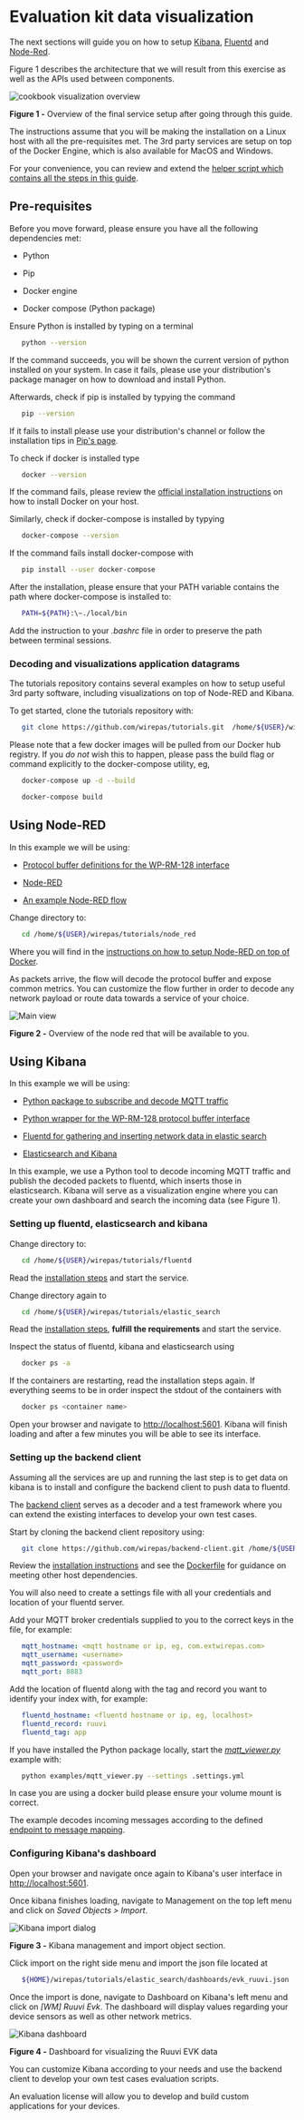 # Evaluation kit data visualization

The next sections will guide you on how to setup [Kibana](https://www.elastic.co/products/kibana),
[Fluentd](https://www.fluentd.org/) and [Node-Red](https://nodered.org/).


Figure 1 describes the architecture that we will result from this exercise
as well as the APIs used between components.

![cookbook visualization overview][wm_cookbook_viz_overview]

**Figure 1 -** Overview of the final service setup after going through this guide.

The instructions assume that you will be making the installation on a Linux
host with all the pre-requisites met. The 3rd party services are setup
on top of the Docker Engine, which is also available for MacOS and Windows.

For your convenience, you can review and extend the [helper script which
contains all the steps in this guide](./visualizations_helper.sh).

## Pre-requisites

Before you move forward, please ensure you have all the following dependencies met:

-   Python

-   Pip

-   Docker engine

-   Docker compose (Python package)


Ensure Python is installed by typing on a terminal

```bash
   python --version
```

If the command succeeds, you will be shown the current version of python installed on your system. In case it fails, please use
your distribution's package manager on how to download and install Python.

Afterwards, check if pip is installed by typying the command

```bash
   pip --version
```

If it fails to install please use your distribution's channel or follow the installation tips in [Pip's page](https://pip.pypa.io/en/stable/installing/).

To check if docker is installed type

```bash
   docker --version
```

If the command fails, please review the [official installation instructions](https://docs.docker.com/install/) on how to install Docker
on your host.

Similarly, check if docker-compose is installed by typying

```bash
   docker-compose --version
```

If the command fails install docker-compose with

```bash
   pip install --user docker-compose
```

After the installation, please ensure that your PATH variable contains the path where docker-compose is installed to:

```bash
   PATH=${PATH}:\~./local/bin
````

Add the instruction to your *.bashrc* file in order to preserve the path between terminal sessions.

### Decoding and visualizations application datagrams

The tutorials repository contains several examples on how to setup useful 3rd party software, including visualizations
on top of Node-RED and Kibana.

To get started, clone the tutorials repository with:

```bash
   git clone https://github.com/wirepas/tutorials.git  /home/${USER}/wirepas/tutorials
```

Please note that a few docker images will be pulled from our Docker hub
registry. If you *do not* wish this to happen, please pass the build flag
or command explicitly to the docker-compose utility, eg,

```bash
   docker-compose up -d --build
```

```bash
   docker-compose build
```

## Using Node-RED

In this example we will be using:

-   [Protocol buffer definitions for the WP-RM-128 interface](https://github.com/wirepas/backend-apis/tree/master/gateway_to_backend/protocol_buffers_files)

-   [Node-RED](https://nodered.org/)

-   [An example Node-RED flow](https://github.com/wirepas/tutorials/blob/master/node_red/wm-red-flow.json)

Change directory to:

```bash
   cd /home/${USER}/wirepas/tutorials/node_red
```

Where you will find in the [instructions on how to setup Node-RED on top of Docker](https://github.com/wirepas/tutorials/blob/master/node_red/README.md).

As packets arrive, the flow will decode the protocol buffer and expose common metrics. You can customize the flow further in order to decode any network payload or route data towards a service of your choice.

![Main view][node_red_main_view]

**Figure 2 -** Overview of the node red that will be available to you.

## Using Kibana

In this example we will be using:

-   [Python package to subscribe and decode MQTT traffic](https://github.com/wirepas/backend-client)

-   [Python wrapper for the WP-RM-128 protocol buffer interface](https://github.com/wirepas/backend-apis/tree/master/wrappers/python)

-   [Fluentd for gathering and inserting network data in elastic search](https://www.fluentd.org/)

-   [Elasticsearch and Kibana](https://www.elastic.co/)

In this example, we use a Python tool to decode incoming MQTT traffic and publish the decoded packets to fluentd, which inserts those in elasticsearch.
Kibana will serve as a visualization engine where you can create your own dashboard and search the incoming data (see Figure 1).

### Setting up fluentd, elasticsearch and kibana

Change directory to:

```bash
   cd /home/${USER}/wirepas/tutorials/fluentd
```

Read the [installation steps](https://github.com/wirepas/tutorials/tree/master/fluentd) and start the service.

Change directory again to

```bash
   cd /home/${USER}/wirepas/tutorials/elastic_search
```

Read the [installation steps](https://github.com/wirepas/tutorials/tree/master/elastic_search), **fulfill the requirements** and start the service.

Inspect the status of fluentd, kibana and elasticsearch using

```bash
   docker ps -a
```

If the containers are restarting, read the installation steps again. If
everything seems to be in order inspect the stdout of the containers with

```bash
   docker ps <container name>
```

<!-- Add gif of terminal status -->

Open your browser and navigate to [http://localhost:5601](http://localhost:5601). Kibana will finish loading and after a few minutes you will be able to see its interface.

### Setting up the backend client

Assuming all the services are up and running the last step is to get data on
kibana is to install and configure the backend client to push data to fluentd.

The [backend client](https://github.com/wirepas/backend-client) serves as a
decoder and a test framework where you can extend the existing interfaces to
develop your own test cases.

Start by cloning the backend client repository using:

```bash
   git clone https://github.com/wirepas/backend-client.git /home/${USER}/wirepas/backend-client
```

Review the [installation instructions](https://github.com/wirepas/backend-client/blob/master/README.md)
and see the [Dockerfile](https://github.com/wirepas/backend-client/blob/master/container/Dockerfile)
for guidance on meeting other host dependencies.

You will also need to create a settings file with all your credentials and location of your fluentd server.

Add your MQTT broker credentials supplied to you to the correct keys in the file, for example:

```yaml
   mqtt_hostname: <mqtt hostname or ip, eg, com.extwirepas.com>
   mqtt_username: <username>
   mqtt_password: <password>
   mqtt_port: 8883
```

Add the location of fluentd along with the tag and record you want to identify your index with, for example:

```yaml
   fluentd_hostname: <fluentd hostname or ip, eg, localhost>
   fluentd_record: ruuvi
   fluentd_tag: app
```

If you have installed the Python package locally, start the [*mqtt_viewer.py*](https://github.com/wirepas/backend-client/blob/master/examples/mqtt_viewer.py) example with:

```bash
   python examples/mqtt_viewer.py --settings .settings.yml
```

In case you are using a docker build please ensure your volume mount is correct.

The example decodes incoming messages according to the defined
[endpoint to message mapping](https://github.com/wirepas/backend-client/blob/master/wirepas_backend_client/messages/interface.py).

<!-- Add gif of terminal status -->

### Configuring Kibana's dashboard

Open your browser and navigate once again to Kibana's user interface in [http://localhost:5601](http://localhost:5601).

Once kibana finishes loading, navigate to Management on the top left menu and click on *Saved Objects > Import*.

![Kibana import dialog][kibana_import]

**Figure 3 -** Kibana management and import object section.

Click import on the right side menu and import the json file located at

```bash
   ${HOME}/wirepas/tutorials/elastic_search/dashboards/evk_ruuvi.json
```

Once the import is done, navigate to Dashboard on Kibana's left menu and click on *\[WM\] Ruuvi Evk*.
The dashboard will display values regarding your device sensors as well as other network metrics.

![Kibana dashboard][kibana_dashboard]

**Figure 4 -** Dashboard for visualizing the Ruuvi EVK data


You can customize Kibana according to your needs and use the backend client to develop your own test cases evaluation scripts.

An evaluation license will allow you to develop and build custom applications for your devices.


<!-- Figures -->
[wm_cookbook_viz_overview]:  https://github.com/wirepas/tutorials/blob/master/cookbook/img/cookbook-viz-overview.png


[kibana_dashboard]:  https://github.com/wirepas/tutorials/blob/master/elastic_search/img/kibana-dashboard.png
[kibana_discover]:  https://github.com/wirepas/tutorials/blob/master/elastic_search/img/kibana-discover.png
[kibana_import]:   https://github.com/wirepas/tutorials/blob/master/elastic_search/img/kibana-import.png

[node_red_main_view]:  https://github.com/wirepas/tutorials/blob/master/node_red/img/node-red-flow.png
